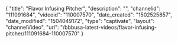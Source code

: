 {
    "title": "Flavor Infusing Pitcher",
    "description": "",
    "channelid": "111091684",
    "videoid": "110007570",
    "date_created": "1502525857",
    "date_modified": "1504049172",
    "type": "captivate",
    "layout": "channelVideo",
    "url": "\/bbbusa-latest-videos\/flavor-infusing-pitcher\/111091684-110007570"
}